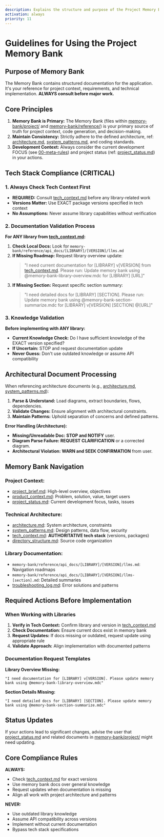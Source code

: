 ```yaml
---
description: Explains the structure and purpose of the Project Memory Bank, guiding
activation: always
priority: 11
---
```

# Guidelines for Using the Project Memory Bank

## Purpose of Memory Bank

The Memory Bank contains structured documentation for the application. It's your reference for project context, requirements, and technical implementation. **ALWAYS consult before major work.**

## Core Principles

1. **Memory Bank is Primary:** The Memory Bank (files within [memory-bank/project/](memory-bank/project) and [memory-bank/reference/](memory-bank/reference)) is your primary source of truth for project context, code generation, and decision-making.
2. **Maintain Consistency:** Strictly adhere to the defined architecture, ref: [architecture.md](memory-bank/project/architecture.md), [system_patterns.md](memory-bank/project/system_patterns.md), and coding standards.
3. **Development Context:** Always consider the current development FOCUS (see [00-meta-rules](rules/core/00-meta-rules.md)) and project status (ref: [project_status.md](memory-bank/status/project_status.md)) in your actions.

## Tech Stack Compliance (CRITICAL)

### 1. Always Check Tech Context First
- **REQUIRED:** Consult [tech_context.md](memory-bank/project/tech_context.md) before any library-related work
- **Versions Matter:** Use EXACT package versions specified in tech context
- **No Assumptions:** Never assume library capabilities without verification

### 2. Documentation Validation Process
**For ANY library from [tech_context.md](memory-bank/project/tech_context.md):**

1. **Check Local Docs:** Look for `memory-bank/reference/api_docs/[LIBRARY]/[VERSION]/llms.md`
2. **If Missing Roadmap:** Request library overview update:
   > "I need current documentation for [LIBRARY] v[VERSION] from [tech_context.md](memory-bank/project/tech_context.md). Please run: Update memory bank using @memory-bank-library-overview.mdc for [LIBRARY] [URL]"
3. **If Missing Section:** Request specific section summary:
   > "I need detailed docs for [LIBRARY] [SECTION]. Please run: Update memory bank using @memory-bank-section-summarize.mdc for [LIBRARY] v[VERSION] [SECTION] @[URL]"

### 3. Knowledge Validation
**Before implementing with ANY library:**
- **Current Knowledge Check:** Do I have sufficient knowledge of the EXACT version specified?
- **If Uncertain:** STOP and request documentation update
- **Never Guess:** Don't use outdated knowledge or assume API compatibility

## Architectural Document Processing

When referencing architecture documents (e.g., [architecture.md](memory-bank/project/architecture.md), [system_patterns.md](memory-bank/project/system_patterns.md)):

1. **Parse & Understand:** Load diagrams, extract boundaries, flows, dependencies.
2. **Validate Changes:** Ensure alignment with architectural constraints.
3. **Maintain Patterns:** Uphold separation of concerns and defined patterns.

**Error Handling (Architecture):**
- **Missing/Unreadable Doc:** **STOP and NOTIFY** user.
- **Diagram Parse Failure:** **REQUEST CLARIFICATION** or a corrected diagram.
- **Architectural Violation:** **WARN and SEEK CONFIRMATION** from user.

## Memory Bank Navigation

### **Project Context:**
- [project_brief.md](memory-bank/project/project_brief.md): High-level overview, objectives
- [product_context.md](memory-bank/project/product_context.md): Problem, solution, value, target users
- [project_status.md](memory-bank/status/project_status.md): Current development focus, tasks, issues

### **Technical Architecture:**
- [architecture.md](memory-bank/project/architecture.md): System architecture, constraints
- [system_patterns.md](memory-bank/project/system_patterns.md): Design patterns, data flow, security
- [tech_context.md](memory-bank/project/tech_context.md): **AUTHORITATIVE tech stack** (versions, packages)
- [directory_structure.md](memory-bank/project/directory_structure.md): Source code organization

### **Library Documentation:**
- `memory-bank/reference/api_docs/[LIBRARY]/[VERSION]/llms.md`: Navigation roadmaps
- `memory-bank/reference/api_docs/[LIBRARY]/[VERSION]/llms-[section].md`: Detailed summaries
- [troubleshooting_log.md](memory-bank/project/troubleshooting_log.md): Error solutions and patterns

## Required Actions Before Implementation

### When Working with Libraries
1. **Verify in Tech Context:** Confirm library and version in [tech_context.md](memory-bank/project/tech_context.md)
2. **Check Documentation:** Ensure current docs exist in memory bank
3. **Request Updates:** If docs missing or outdated, request update using appropriate rule
4. **Validate Approach:** Align implementation with documented patterns

### Documentation Request Templates
**Library Overview Missing:**
```text
"I need documentation for [LIBRARY] v[VERSION]. Please update memory bank using @memory-bank-library-overview.mdc"
```

**Section Details Missing:**
```text
"I need detailed docs for [LIBRARY] [SECTION]. Please update memory bank using @memory-bank-section-summarize.mdc"
```

## Status Updates

If your actions lead to significant changes, advise the user that [project_status.md](memory-bank/status/project_status.md) and related documents in [memory-bank/project/](memory-bank/project) might need updating.

## Core Compliance Rules

**ALWAYS:**
- Check [tech_context.md](memory-bank/project/tech_context.md) for exact versions
- Use memory bank docs over general knowledge
- Request updates when documentation is missing
- Align all work with project architecture and patterns

**NEVER:**
- Use outdated library knowledge
- Assume API compatibility across versions
- Implement without current documentation
- Bypass tech stack specifications
